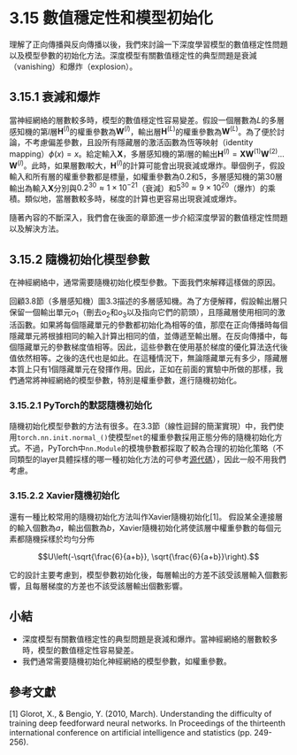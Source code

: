 # 3.15 數值穩定性和模型初始化

理解了正向傳播與反向傳播以後，我們來討論一下深度學習模型的數值穩定性問題以及模型參數的初始化方法。深度模型有關數值穩定性的典型問題是衰減（vanishing）和爆炸（explosion）。


## 3.15.1 衰減和爆炸

當神經網絡的層數較多時，模型的數值穩定性容易變差。假設一個層數為$L$的多層感知機的第$l$層$\boldsymbol{H}^{(l)}$的權重參數為$\boldsymbol{W}^{(l)}$，輸出層$\boldsymbol{H}^{(L)}$的權重參數為$\boldsymbol{W}^{(L)}$。為了便於討論，不考慮偏差參數，且設所有隱藏層的激活函數為恆等映射（identity mapping）$\phi(x) = x$。給定輸入$\boldsymbol{X}$，多層感知機的第$l$層的輸出$\boldsymbol{H}^{(l)} = \boldsymbol{X} \boldsymbol{W}^{(1)} \boldsymbol{W}^{(2)} \ldots \boldsymbol{W}^{(l)}$。此時，如果層數$l$較大，$\boldsymbol{H}^{(l)}$的計算可能會出現衰減或爆炸。舉個例子，假設輸入和所有層的權重參數都是標量，如權重參數為0.2和5，多層感知機的第30層輸出為輸入$\boldsymbol{X}$分別與$0.2^{30} \approx 1 \times 10^{-21}$（衰減）和$5^{30} \approx 9 \times 10^{20}$（爆炸）的乘積。類似地，當層數較多時，梯度的計算也更容易出現衰減或爆炸。

隨著內容的不斷深入，我們會在後面的章節進一步介紹深度學習的數值穩定性問題以及解決方法。


## 3.15.2 隨機初始化模型參數

在神經網絡中，通常需要隨機初始化模型參數。下面我們來解釋這樣做的原因。

回顧3.8節（多層感知機）圖3.3描述的多層感知機。為了方便解釋，假設輸出層只保留一個輸出單元$o_1$（刪去$o_2$和$o_3$以及指向它們的箭頭），且隱藏層使用相同的激活函數。如果將每個隱藏單元的參數都初始化為相等的值，那麼在正向傳播時每個隱藏單元將根據相同的輸入計算出相同的值，並傳遞至輸出層。在反向傳播中，每個隱藏單元的參數梯度值相等。因此，這些參數在使用基於梯度的優化算法迭代後值依然相等。之後的迭代也是如此。在這種情況下，無論隱藏單元有多少，隱藏層本質上只有1個隱藏單元在發揮作用。因此，正如在前面的實驗中所做的那樣，我們通常將神經網絡的模型參數，特別是權重參數，進行隨機初始化。


### 3.15.2.1 PyTorch的默認隨機初始化

隨機初始化模型參數的方法有很多。在3.3節（線性迴歸的簡潔實現）中，我們使用`torch.nn.init.normal_()`使模型`net`的權重參數採用正態分佈的隨機初始化方式。不過，PyTorch中`nn.Module`的模塊參數都採取了較為合理的初始化策略（不同類型的layer具體採樣的哪一種初始化方法的可參考[源代碼](https://github.com/pytorch/pytorch/tree/master/torch/nn/modules)），因此一般不用我們考慮。


### 3.15.2.2 Xavier隨機初始化

還有一種比較常用的隨機初始化方法叫作Xavier隨機初始化[1]。
假設某全連接層的輸入個數為$a$，輸出個數為$b$，Xavier隨機初始化將使該層中權重參數的每個元素都隨機採樣於均勻分佈

$$U\left(-\sqrt{\frac{6}{a+b}}, \sqrt{\frac{6}{a+b}}\right).$$

它的設計主要考慮到，模型參數初始化後，每層輸出的方差不該受該層輸入個數影響，且每層梯度的方差也不該受該層輸出個數影響。

## 小結

* 深度模型有關數值穩定性的典型問題是衰減和爆炸。當神經網絡的層數較多時，模型的數值穩定性容易變差。
* 我們通常需要隨機初始化神經網絡的模型參數，如權重參數。


## 參考文獻

[1] Glorot, X., & Bengio, Y. (2010, March). Understanding the difficulty of training deep feedforward neural networks. In Proceedings of the thirteenth international conference on artificial intelligence and statistics (pp. 249-256).